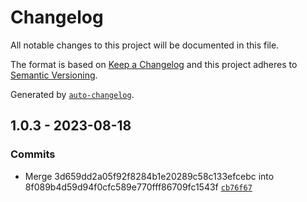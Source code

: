 # Changelog

All notable changes to this project will be documented in this file.

The format is based on [Keep a Changelog](https://keepachangelog.com/en/1.0.0/)
and this project adheres to [Semantic Versioning](https://semver.org/spec/v2.0.0.html).

Generated by [`auto-changelog`](https://github.com/CookPete/auto-changelog).

## 1.0.3 - 2023-08-18

### Commits

- Merge 3d659dd2a05f92f8284b1e20289c58c133efcebc into 8f089b4d59d94f0cfc589e770fff86709fc1543f [`cb76f67`](https://github.com/rohit1901/ts-gen-typeguards/commit/cb76f67c9b61aa2e13e94e025354a0844f2c8d05)
